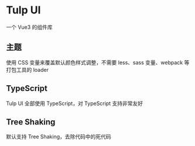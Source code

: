 # Tulp UI

一个 Vue3 的组件库

## 主题

使用 CSS 变量来覆盖默认颜色样式调整，不需要 less、sass 变量、webpack 等打包工具的 loader

## TypeScript

Tulp UI 全部使用 TypeScript，对 TypeScript 支持非常友好

## Tree Shaking

默认支持 Tree Shaking，去除代码中的死代码